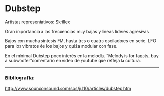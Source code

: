 # Dubstep

Artistas representativos: Skrillex

Gran importancia a las frecuencias muy bajas y líneas líderes agresivas

Bajos con mucha síntesis FM, hasta tres o cuatro osciladores en serie.
LFO para los vibratos de los bajos y quiźa modular con fase.

En el mínimal Dubstep poco interés en la melodía.
“Melody is for fagots, buy a subwoofer”comentario en video de youtube que refleja la cultura.

---
### Bibliografía:

http://www.soundonsound.com/sos/jul10/articles/dubstep.htm
